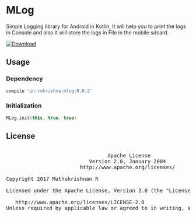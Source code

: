 # MLog
Simple Logging library for Android in Kotlin, It will help you to print the logs in Console and also it will store the logs in File in the mobile sdcard.

 [ ![Download](https://api.bintray.com/packages/rmkrishna/rmkrishna/mLog/images/download.svg) ](https://bintray.com/rmkrishna/rmkrishna/mLog/_latestVersion)

## Usage
### Dependency
```groovy
compile 'in.rmkrishna:mlog:0.0.2'
```

### Initialization

```Kotlin
MLog.init(this, true, true)
```

## License
<pre>

                                 Apache License
                           Version 2.0, January 2004
                        http://www.apache.org/licenses/

Copyright 2017 Muthukrishnan R

Licensed under the Apache License, Version 2.0 (the "License"); you may not use this file except in compliance with the License. You may obtain a copy of the License at

   http://www.apache.org/licenses/LICENSE-2.0
Unless required by applicable law or agreed to in writing, software distributed under the License is distributed on an "AS IS" BASIS, WITHOUT WARRANTIES OR CONDITIONS OF ANY KIND, either express or implied. See the License for the specific language governing permissions and limitations under the License.
